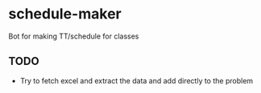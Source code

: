 # schedule-maker
 Bot for making TT/schedule for classes


## TODO
- Try to fetch excel and extract the data and add directly to the problem
